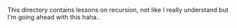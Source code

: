 This directory contains lessons on recursion, not like I really understand but I'm going ahead with this haha..
